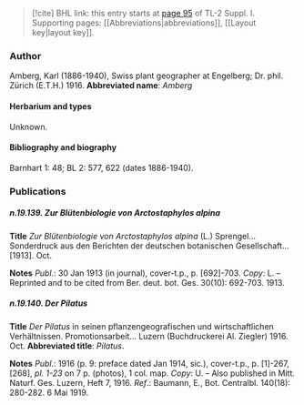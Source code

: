 > [!cite] BHL link: this entry starts at [page 95](https://www.biodiversitylibrary.org/page/33264822) of TL-2 Suppl. I.
> Supporting pages: [[Abbreviations|abbreviations]], [[Layout key|layout key]].

### Author

Amberg, Karl (1886-1940), Swiss plant geographer at Engelberg; Dr. phil. Zürich (E.T.H.) 1916. 
**Abbreviated name**: *Amberg*

#### Herbarium and types

Unknown.

#### Bibliography and biography

Barnhart 1: 48; BL 2: 577, 622 (dates 1886-1940).

### Publications

##### n.19.139. Zur Blütenbiologie von Arctostaphylos alpina

**Title**
*Zur Blütenbiologie von Arctostaphylos alpina* (L.) Sprengel... Sonderdruck aus den Berichten der deutschen botanischen Gesellschaft... \[1913\]. Oct.

**Notes**
*Publ*.: 30 Jan 1913 (in journal), cover-t.p., p. \[692\]-703. *Copy*: L. – Reprinted and to be cited from Ber. deut. bot. Ges. 30(10): 692-703. 1913.

##### n.19.140. Der Pilatus

**Title**
*Der Pilatus* in seinen pflanzengeografischen und wirtschaftlichen Verhältnissen. Promotionsarbeit... Luzern (Buchdruckerei Al. Ziegler) 1916. Oct.
**Abbreviated title**: *Pilatus*.

**Notes**
*Publ*.: 1916 (p. 9: preface dated Jan 1914, sic.), cover-t.p., p. \[1\]-267, \[268\], *pl. 1-23* on 7 p. (photos), 1 col. map. *Copy*: U. – Also published in Mitt. Naturf. Ges. Luzern, Heft 7, 1916.
*Ref*.: Baumann, E., Bot. Centralbl. 140(18): 280-282. 6 Mai 1919.

